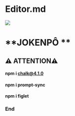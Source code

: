 # Editor.md

![](https://i0.wp.com/skdesu.com/wp-content/uploads/2018/10/jokenpo-pedra-papel-e-tesoura.png?resize=1100%2C1085&ssl=1)



#  **JOKENPÔ ** 
     
## ⚠️ ATTENTION⚠️

#### npm i chalk@4.1.0
#### npm i prompt-sync
#### npm i figlet

### End
